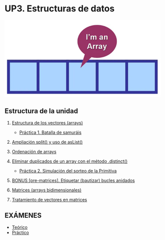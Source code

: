 # UP3. Estructuras de datos
![array](array.PNG)

## Estructura de la unidad
1.  [Estructura de los vectores (arrays)](https://pbendom3.github.io/prog-1cfgs-daw/ups/UP3/3_1_arrays/index.html)

     - [Práctica 1. Batalla de samuráis](2_Práctica1_Batalla_de_samuráis.pdf)
    
4.  [Ampliación split() y uso de asList()](https://pbendom3.github.io/prog-1cfgs-daw/ups/UP3/3_2_split_aslist/index.html)
5.  [Ordenación de arrays](https://pbendom3.github.io/prog-1cfgs-daw/ups/UP3/3_3_ordenacion/index.html)
6.  [Eliminar duplicados de un array con el método .distinct()](https://pbendom3.github.io/prog-1cfgs-daw/ups/UP3/3_4_duplicados/index.html)

     - [Práctica 2. Simulación del sorteo de la Primitiva](6_Práctica2_Simulación_del_sorteo_de_la_Primitiva.pdf)
  
8.  [BONUS [pre-matrices]. Etiquetar (bautizar) bucles anidados](https://pbendom3.github.io/prog-1cfgs-daw/ups/UP3/3_5_etiquetas/index.html)
9.  [Matrices (arrays bidimensionales)]()
10.  [Tratamiento de vectores en matrices]()
   
## EXÁMENES
- [Teórico](11_EXAMEN_TEÓRICO_UD3.pdf)
- [Práctico](12_EXAMEN_PRÁCTICO_UD3.pdf)
